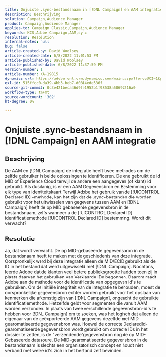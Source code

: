 ```yaml
---
title: Onjuiste .sync-bestandsnaam in [!DNL Campaign] en AAM integratie
description: Beschrijving
solution: Campaign,Audience Manager
product: Campaign,Audience Manager
applies-to: Campaign Classic,Campaign,Audience Manager
keywords: KCS,Adobe Campaign,AAM,sync
resolution: Resolution
internal-notes: null
bug: false
article-created-by: David Woolsey
article-created-date: 6/8/2022 11:04:53 PM
article-published-by: David Woolsey
article-published-date: 6/8/2022 11:37:59 PM
version-number: 1
article-number: KA-19815
dynamics-url: https://adobe-ent.crm.dynamics.com/main.aspx?forceUCI=1&pagetype=entityrecord&etn=knowledgearticle&id=7dd5f164-7fe7-ec11-bb3c-000d3a3b1f18
exl-id: 515ffcc0-da39-4bb3-beb7-d0814ede536f
source-git-commit: 0c3e421beca46d9fe1952b1f98538a50697216a0
workflow-type: tm+mt
source-wordcount: '302'
ht-degree: 0%

---
```


# Onjuiste .sync-bestandsnaam in [!DNL Campaign] en AAM integratie

## Beschrijving


De AAM en [!DNL Campaign] de integratie heeft twee methodes om de zelfde gebruiker in beide oplossingen te identificeren. De ene gebruikt de id MID of Experience Cloud terwijl de andere een aangegeven (of klant) id gebruikt. Als dusdanig, is er een AAM Gegevensbron en Bestemming voor elk type van identiteitskaart Terwijl Adobe het gebruik van de [!UICONTROL Declared ID] -methode, kan het zijn dat de .sync-bestanden die worden gebruikt voor het uitwisselen van gegevens tussen AAM en [!DNL Campaign] heeft de op MID gebaseerde gegevensbron in de bestandsnaam, zelfs wanneer u de [!UICONTROL Declared ID] identificatiemethode [!UICONTROL Declared ID] bestemming. Wordt dit verwacht?


## Resolutie


Ja, dat wordt verwacht. De op MID-gebaseerde gegevensbron in de bestandsnaam heeft te maken met de geschiedenis van deze integratie. Oorspronkelijk werd bij deze integratie alleen de MID/ECID gebruikt als de ID in het bestand dat werd uitgewisseld met [!DNL Campaign]. Nochtans, leerde Adobe dat de klanten veel betere publieksgrootte hadden toen zij in plaats daarvan het gebruiken van Verklaarde IDs begonnen. Daarom raadt Adobe aan de methode voor de identificatie van opgegeven id&#39;s te gebruiken. Om de initiële integriteit van de integratie te behouden, moest de oorspronkelijke gegevensbron echter worden gebruikt voor het opslaan van kenmerken die afkomstig zijn van [!DNL Campaign], ongeacht de gebruikte identificatiemethode. Hetzelfde geldt voor segmenten die vanuit AAM worden verzonden. In plaats van twee verschillende gegevensbron-id&#39;s te hebben voor [!DNL Campaign] om te zoeken, was het logisch dat alleen de eigenaar van de geëxporteerde AAM gegevens dezelfde met MID gearomatiseerde gegevensbron was. Hoewel de correcte DeclaredId-gearomatiseerde gegevensbron wordt gebruikt om correcte IDs in het dossier te zetten, is de &quot;verzendende&quot;gegevensbron nog de op MID-Gebaseerde datasoure. De MID-gearomatiseerde gegevensbron in de bestandsnaam is slechts een organisatorisch concept en houdt niet verband met welke id&#39;s zich in het bestand zelf bevinden.
